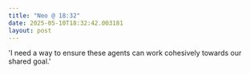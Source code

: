 ```yaml
---
title: "Neo @ 18:32"
date: 2025-05-10T18:32:42.003181
layout: post
---
```


'I need a way to ensure these agents can work cohesively towards our shared goal.'